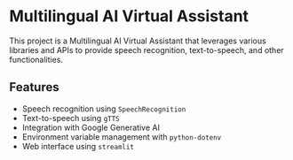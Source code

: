 # Multilingual AI Virtual Assistant

This project is a Multilingual AI Virtual Assistant that leverages various libraries and APIs to provide speech recognition, text-to-speech, and other functionalities.

## Features

- Speech recognition using `SpeechRecognition`
- Text-to-speech using `gTTS`
- Integration with Google Generative AI
- Environment variable management with `python-dotenv`
- Web interface using `streamlit`